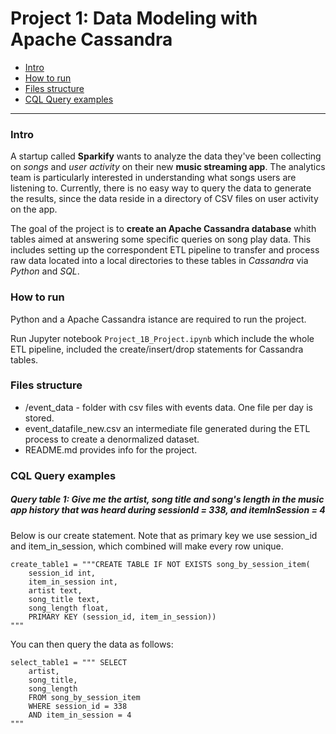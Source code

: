 # Project 1: Data Modeling with Apache Cassandra


* [Intro](#Intro)
* [How to run](#How-to-run)
* [Files structure](#Files-structure)
* [CQL Query examples](#CQL-Query-examples)

--------------------------------------------



### Intro
A startup called **Sparkify** wants to analyze the data they've been collecting on _songs_ and _user activity_ on their new **music streaming app**. The analytics team is particularly interested in understanding what songs users are listening to. Currently, there is no easy way to query the data to generate the results, since the data reside in a directory of CSV files on user activity on the app.

The goal of the project is to **create an Apache Cassandra database** whith tables aimed at answering some specific queries on song play data. This includes setting up the correspondent ETL pipeline to transfer and process raw data located into a local directories to these tables in _Cassandra_ via _Python_ and _SQL_.



### How to run
Python and a Apache Cassandra istance are required to run the project.

Run Jupyter notebook `Project_1B_Project.ipynb` which include the whole ETL pipeline, included the create/insert/drop statements for Cassandra tables.



### Files structure

* /event_data - folder with csv files with events data. One file per day is stored.
* event_datafile_new.csv an intermediate file generated during the ETL process to create a denormalized dataset.
* README.md provides info for the project.



### CQL Query examples


##### Query table 1:  Give me the artist, song title and song's length in the music app history that was heard during sessionId = 338, and itemInSession = 4

Below is our create statement. Note that as primary key we use session_id and item_in_session, which combined will make every row unique.
```CQL
create_table1 = """CREATE TABLE IF NOT EXISTS song_by_session_item(
    session_id int, 
    item_in_session int, 
    artist text, 
    song_title text,
    song_length float, 
    PRIMARY KEY (session_id, item_in_session))
"""
```


You can then query the data as follows:
```CQL
select_table1 = """ SELECT 
    artist, 
    song_title, 
    song_length 
    FROM song_by_session_item
    WHERE session_id = 338 
    AND item_in_session = 4
"""
```
